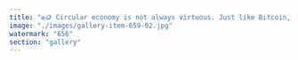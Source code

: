 ```yaml
---
title: "♻️🪙 Circular economy is not always virtuous. Just like Bitcoin, it can trap value at the center.<br /><br />The idea sounds great: reuse, recycle, reinvest. But when the system becomes too closed, the flow of energy, money, or value never reaches the edges. It becomes self-reinforcing. Elitist. Extractive.<br /><br />That's why governments keep injecting capital—they're trying to reach the periphery.<br />But ironically, the more they push, the more the core captures.<br /><br />Circular systems don’t solve inequality by default.<br />Sometimes, they exacerbate it.<br /><br />Designing flow matters more than designing loops."
image: "./images/gallery-item-659-02.jpg"
watermark: "656"
section: "gallery"
---
```

